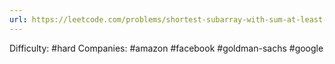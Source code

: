 ```yaml
---
url: https://leetcode.com/problems/shortest-subarray-with-sum-at-least-k
---
```


Difficulty: #hard
Companies: #amazon #facebook #goldman-sachs #google